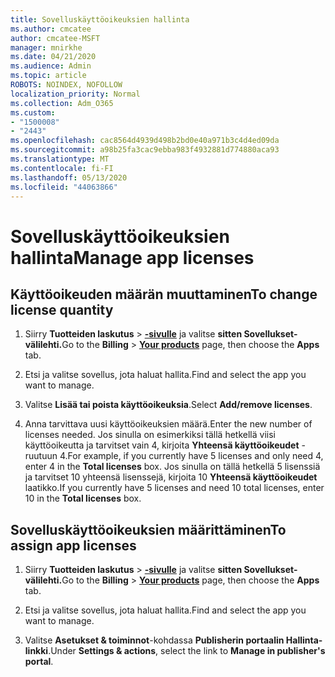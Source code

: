 ```yaml
---
title: Sovelluskäyttöoikeuksien hallinta
ms.author: cmcatee
author: cmcatee-MSFT
manager: mnirkhe
ms.date: 04/21/2020
ms.audience: Admin
ms.topic: article
ROBOTS: NOINDEX, NOFOLLOW
localization_priority: Normal
ms.collection: Adm_O365
ms.custom:
- "1500008"
- "2443"
ms.openlocfilehash: cac8564d4939d498b2bd0e40a971b3c4d4ed09da
ms.sourcegitcommit: a98b25fa3cac9ebba983f4932881d774880aca93
ms.translationtype: MT
ms.contentlocale: fi-FI
ms.lasthandoff: 05/13/2020
ms.locfileid: "44063866"
---
```

# <a name="manage-app-licenses"></a><span data-ttu-id="17549-102">Sovelluskäyttöoikeuksien hallinta</span><span class="sxs-lookup"><span data-stu-id="17549-102">Manage app licenses</span></span>

## <a name="to-change-license-quantity"></a><span data-ttu-id="17549-103">Käyttöoikeuden määrän muuttaminen</span><span class="sxs-lookup"><span data-stu-id="17549-103">To change license quantity</span></span>

1. <span data-ttu-id="17549-104">Siirry **Tuotteiden laskutus**  >  **[-sivulle](https://go.microsoft.com/fwlink/p/?linkid=842054)** ja valitse **sitten Sovellukset-välilehti.**</span><span class="sxs-lookup"><span data-stu-id="17549-104">Go to the **Billing** > **[Your products](https://go.microsoft.com/fwlink/p/?linkid=842054)** page, then choose the **Apps** tab.</span></span>

2. <span data-ttu-id="17549-105">Etsi ja valitse sovellus, jota haluat hallita.</span><span class="sxs-lookup"><span data-stu-id="17549-105">Find and select the app you want to manage.</span></span>  

3. <span data-ttu-id="17549-106">Valitse **Lisää tai poista käyttöoikeuksia**.</span><span class="sxs-lookup"><span data-stu-id="17549-106">Select **Add/remove licenses**.</span></span>

4. <span data-ttu-id="17549-107">Anna tarvittava uusi käyttöoikeuksien määrä.</span><span class="sxs-lookup"><span data-stu-id="17549-107">Enter the new number of licenses needed.</span></span> <span data-ttu-id="17549-108">Jos sinulla on esimerkiksi tällä hetkellä viisi käyttöoikeutta ja tarvitset vain 4, kirjoita **Yhteensä käyttöoikeudet** -ruutuun 4.</span><span class="sxs-lookup"><span data-stu-id="17549-108">For example, if you currently have 5 licenses and only need 4, enter 4 in the **Total licenses** box.</span></span> <span data-ttu-id="17549-109">Jos sinulla on tällä hetkellä 5 lisenssiä ja tarvitset 10 yhteensä lisenssejä, kirjoita 10 **Yhteensä käyttöoikeudet** laatikko.</span><span class="sxs-lookup"><span data-stu-id="17549-109">If you currently have 5 licenses and need 10 total licenses, enter 10 in the **Total licenses** box.</span></span>

## <a name="to-assign-app-licenses"></a><span data-ttu-id="17549-110">Sovelluskäyttöoikeuksien määrittäminen</span><span class="sxs-lookup"><span data-stu-id="17549-110">To assign app licenses</span></span>

1. <span data-ttu-id="17549-111">Siirry **Tuotteiden laskutus**  >  **[-sivulle](https://go.microsoft.com/fwlink/p/?linkid=842054)** ja valitse **sitten Sovellukset-välilehti.**</span><span class="sxs-lookup"><span data-stu-id="17549-111">Go to the **Billing** > **[Your products](https://go.microsoft.com/fwlink/p/?linkid=842054)** page, then choose the **Apps** tab.</span></span>

2. <span data-ttu-id="17549-112">Etsi ja valitse sovellus, jota haluat hallita.</span><span class="sxs-lookup"><span data-stu-id="17549-112">Find and select the app you want to manage.</span></span>  

3. <span data-ttu-id="17549-113">Valitse **Asetukset & toiminnot**-kohdassa **Publisherin portaalin Hallinta-linkki**.</span><span class="sxs-lookup"><span data-stu-id="17549-113">Under **Settings & actions**, select the link to **Manage in publisher's portal**.</span></span>